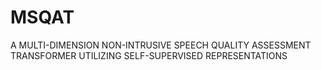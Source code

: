 # MSQAT
A MULTI-DIMENSION NON-INTRUSIVE SPEECH QUALITY ASSESSMENT TRANSFORMER UTILIZING SELF-SUPERVISED REPRESENTATIONS
